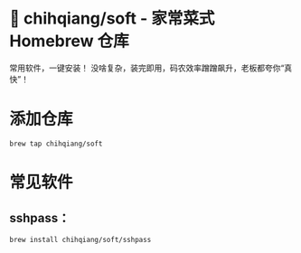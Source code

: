 # 🍲 chihqiang/soft - 家常菜式 Homebrew 仓库

常用软件，一键安装！
没啥复杂，装完即用，码农效率蹭蹭飙升，老板都夸你“真快”！

# 添加仓库

```
brew tap chihqiang/soft
```

# 常见软件

## sshpass：

```
brew install chihqiang/soft/sshpass
```
